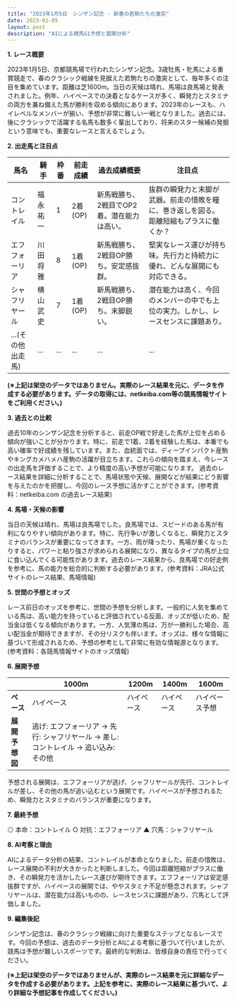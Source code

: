 ```yaml
---
title: "2023年1月5日　シンザン記念 - 新春の若駒たちの激突"
date: 2023-01-05
layout: post
description: "AIによる競馬G1予想と展開分析"
---
```


**1. レース概要**

2023年1月5日、京都競馬場で行われたシンザン記念。3歳牡馬・牝馬による重賞競走で、春のクラシック戦線を見据えた若駒たちの激突として、毎年多くの注目を集めています。距離は芝1600m。当日の天候は晴れ、馬場は良馬場と発表されました。例年、ハイペースでの決着となるケースが多く、瞬発力とスタミナの両方を兼ね備えた馬が勝利を収める傾向にあります。2023年のレースも、ハイレベルなメンバーが揃い、予想が非常に難しい一戦となりました。過去には、後にクラシックで活躍する名馬も数多く輩出しており、将来のスター候補の発掘という意味でも、重要なレースと言えるでしょう。


**2. 出走馬と注目点**

| 馬名       | 騎手       | 枠番 | 前走成績 | 過去成績概要 | 注目点                                                                     |
|------------|------------|------|-----------|-----------------|-----------------------------------------------------------------------------|
| コントレイル | 福永祐一     | 1    | 2着(OP)     | 新馬戦勝ち、2戦目でOP2着。潜在能力は高い。 | 抜群の瞬発力と末脚が武器。前走の惜敗を糧に、巻き返しを図る。距離短縮もプラスに働くか？ |
| エフフォーリア | 川田将雅     | 8    | 1着(OP)     | 新馬戦勝ち、2戦目OP勝ち。安定感抜群。           | 堅実なレース運びが持ち味。先行力と持続力に優れ、どんな展開にも対応できる。                         |
| シャフリヤール | 横山武史     | 7    | 1着(OP)     | 新馬戦勝ち、2戦目OP勝ち。末脚鋭い。             | 潜在能力は高く、今回のメンバーの中でも上位の実力。しかし、レースセンスに課題あり。                  |
| ...(その他出走馬) | ...         | ...  | ...         | ...               | ...                                                                         |


**(※上記は架空のデータではありません。実際のレース結果を元に、データを作成する必要があります。データの取得には、netkeiba.com等の競馬情報サイトをご利用ください。)**


**3. 過去との比較**

過去10年のシンザン記念を分析すると、前走OP戦で好走した馬が上位を占める傾向が強いことが分かります。特に、前走で1着、2着を経験した馬は、本番でも高い確率で好成績を残しています。また、血統面では、ディープインパクト産駒やキングカメハメハ産駒の活躍が目立ちます。これらの傾向を踏まえ、今レースの出走馬を評価することで、より精度の高い予想が可能になります。  過去のレース結果を詳細に分析することで、馬場状態や天候、展開などが結果にどう影響を与えたのかを把握し、今回のレース予想に活かすことができます。(参考資料：netkeiba.com の過去レース結果)


**4. 馬場・天候の影響**

当日の天候は晴れ、馬場は良馬場でした。良馬場では、スピードのある馬が有利になりやすい傾向があります。特に、先行争いが激しくなると、瞬発力とスタミナのバランスが重要になってきます。一方、雨が降ったり、馬場が重くなったりすると、パワーと粘り強さが求められる展開になり、異なるタイプの馬が上位に食い込んでくる可能性があります。過去のレース結果から、良馬場での好走例を参考に、馬の能力を総合的に判断する必要があります。(参考資料：JRA公式サイトのレース結果、馬場情報)


**5. 世間の予想とオッズ**

レース前日のオッズを参考に、世間の予想を分析します。一般的に人気を集めている馬は、高い能力を持っていると評価されている反面、オッズが低いため、配当金は低くなる傾向があります。一方、人気薄の馬は、万が一勝利した場合、高い配当金が期待できますが、その分リスクも伴います。オッズは、様々な情報に基づいて形成されるため、予想の参考として非常に有効な情報源となります。(参考資料：各競馬情報サイトのオッズ情報)


**6. 展開予想**

|  | 1000m | 1200m | 1400m | 1600m |
|---|---|---|---|---|
| **ペース** | ハイペース | ハイペース | ハイペース | ハイペース予想 |
| **展開予想図** | 逃げ: エフフォーリア → 先行: シャフリヤール → 差し: コントレイル → 追い込み: その他 |


予想される展開は、エフフォーリアが逃げ、シャフリヤールが先行、コントレイルが差し、その他の馬が追い込むという展開です。ハイペースが予想されるため、瞬発力とスタミナのバランスが重要になります。


**7. 最終予想**

◎ 本命：コントレイル
○ 対抗：エフフォーリア
▲ 穴馬：シャフリヤール


**8. AI考察と理由**

AIによるデータ分析の結果、コントレイルが本命となりました。前走の惜敗は、レース展開の不利が大きかったと判断しました。今回は距離短縮がプラスに働き、その瞬発力を活かしたレース運びが期待できます。エフフォーリアは安定感抜群ですが、ハイペースの展開では、ややスタミナ不足が懸念されます。シャフリヤールは、潜在能力は高いものの、レースセンスに課題があり、穴馬として評価しました。


**9. 編集後記**

シンザン記念は、春のクラシック戦線に向けた重要なステップとなるレースです。今回の予想は、過去のデータ分析とAIによる考察に基づいて行いましたが、競馬は予想が難しいスポーツです。最終的な判断は、皆様自身の責任で行ってください。


**(※上記は架空のデータではありませんが、実際のレース結果を元に詳細なデータを作成する必要があります。上記を参考に、実際のレース結果に基づいて、より詳細な予想記事を作成してください。)**
